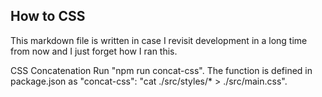 ## How to CSS
This markdown file is written in case I revisit development in a long time from now and I just forget how I ran this.

CSS Concatenation
Run "npm run concat-css". The function is defined in package.json as "concat-css": "cat ./src/styles/* > ./src/main.css".